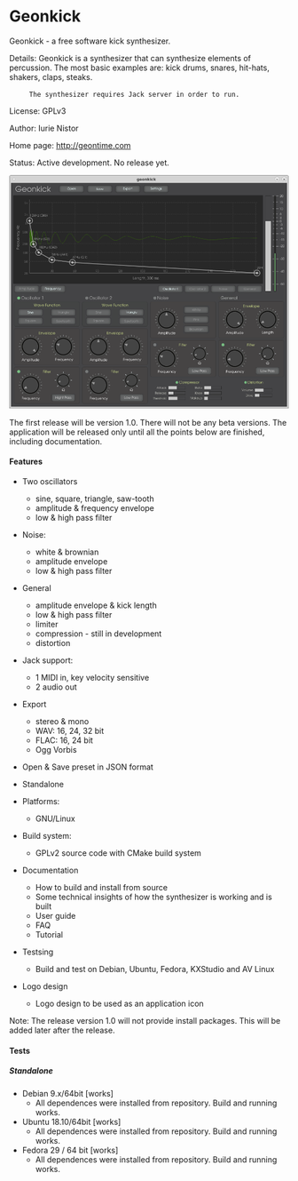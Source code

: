 # Geonkick

Geonkick - a free software kick synthesizer.

Details: Geonkick is a synthesizer that can synthesize elements
	 of percussion. The most basic examples are: kick drums,
	 snares, hit-hats, shakers, claps, steaks.

         The synthesizer requires Jack server in order to run.

License: GPLv3

Author: Iurie Nistor

Home page: http://geontime.com

Status: Active development. No release yet.

![Screenshot](data/screenshot.png)

The first release will be version 1.0. There will not be any beta versions.
The application will be released only until all the points below are
finished, including documentation.

#### Features

* Two oscillators
     - sine, square, triangle, saw-tooth
     - amplitude & frequency envelope
     - low & high pass filter
* Noise:
     - white & brownian
     - amplitude envelope
     - low & high pass filter
* General
     - amplitude envelope & kick length
     - low & high pass filter
     - limiter
     - compression - still in development
     - distortion
* Jack support:
     - 1 MIDI in, key velocity sensitive
     - 2 audio out
* Export
     - stereo & mono
     - WAV: 16, 24, 32 bit
     - FLAC: 16, 24 bit
     - Ogg Vorbis
* Open & Save preset in JSON format
* Standalone
* Platforms:
  - GNU/Linux
* Build system:
  - GPLv2 source code with CMake build system

* Documentation
    - How to build and install from source
    - Some technical insights of how the synthesizer is working and is built
    - User guide
    - FAQ
    - Tutorial
* Testsing
    - Build and test on Debian, Ubuntu, Fedora, KXStudio and AV Linux
* Logo design
  - Logo design to be used as an application icon

Note: The release version 1.0 will not provide install packages.
      This will be added later after the release.

#### Tests

##### Standalone

* Debian 9.x/64bit  [works]
    - All dependences were installed from repository. Build and running works.
* Ubuntu 18.10/64bit [works]
    - All dependences were installed from repository. Build and running works.
* Fedora 29 / 64 bit [works]
    - All dependences were installed from repository. Build and running works.

